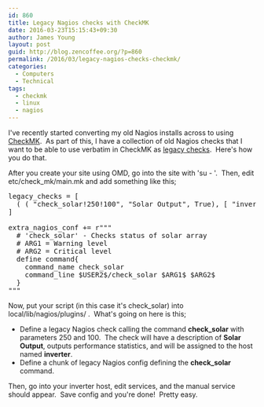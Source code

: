 ```yaml
---
id: 860
title: Legacy Nagios checks with CheckMK
date: 2016-03-23T15:15:43+09:30
author: James Young
layout: post
guid: http://blog.zencoffee.org/?p=860
permalink: /2016/03/legacy-nagios-checks-checkmk/
categories:
  - Computers
  - Technical
tags:
  - checkmk
  - linux
  - nagios
---
```

I've recently started converting my old Nagios installs across to using [CheckMK](http://mathias-kettner.com/check_mk.html).  As part of this, I have a collection of old Nagios checks that I want to be able to use verbatim in CheckMK as [legacy checks](http://mathias-kettner.com/checkmk_legacy_checks.html).  Here's how you do that.

After you create your site using OMD, go into the site with 'su - <sitename>'.  Then, edit etc/check_mk/main.mk and add something like this;

<pre>legacy_checks = [
  ( ( "check_solar!250!100", "Solar Output", True), [ "inverter" ] ),
]

extra_nagios_conf += r"""
  # 'check_solar' - Checks status of solar array
  # ARG1 = Warning level
  # ARG2 = Critical level
  define command{
    command_name check_solar
    command_line $USER2$/check_solar $ARG1$ $ARG2$
  }
"""</pre>

Now, put your script (in this case it's check_solar) into local/lib/nagios/plugins/ .  What's going on here is this;

  * Define a legacy Nagios check calling the command **check_solar** with parameters 250 and 100.  The check will have a description of **Solar Output**, outputs performance statistics, and will be assigned to the host named **inverter**.
  * Define a chunk of legacy Nagios config defining the **check_solar** command.

Then, go into your inverter host, edit services, and the manual service should appear.  Save config and you're done!  Pretty easy.

&nbsp;

&nbsp;